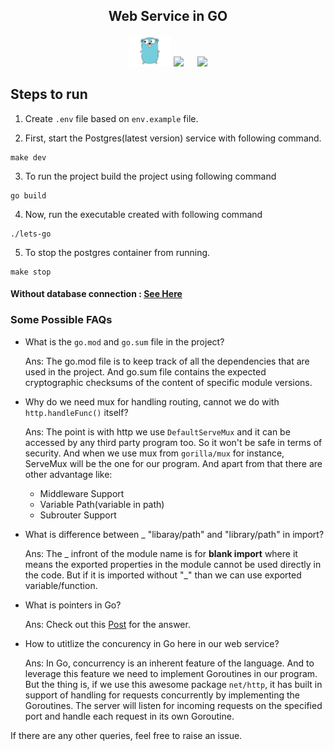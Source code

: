 <div align="center">

## Web Service in GO

<img src="images/go.png" height="50">
<img src="https://img.shields.io/github/go-mod/go-version/Dreamacro/clash?style=flat-square">
&emsp;
<img src="https://upload.wikimedia.org/wikipedia/commons/thumb/2/29/Postgresql_elephant.svg/1985px-Postgresql_elephant.svg.png" height="50">

</div>

## Steps to run

1. Create `.env` file based on `env.example` file.

2. First, start the Postgres(latest version) service with following command.

```
make dev
```

3. To run the project build the project using following command

```
go build
```

4. Now, run the executable created with following command

```
./lets-go
```

5. To stop the postgres container from running.

```
make stop
```

#### Without database connection : [See Here](https://github.com/0xmatriksh/lets-go/tree/88ef82436ce614de6d2c107c58612d4d99dcd512)

### Some Possible FAQs

- What is the `go.mod` and `go.sum` file in the project?

  Ans: The go.mod file is to keep track of all the dependencies that are used in the project. And go.sum file contains the expected cryptographic checksums of the content of specific module versions.

- Why do we need mux for handling routing, cannot we do with `http.handleFunc()` itself?

  Ans: The point is with http we use `DefaultServeMux` and it can be accessed by any third party program too. So it won't be safe in terms of security. And when we use mux from `gorilla/mux` for instance, ServeMux will be the one for our program. And apart from that there are other advantage like:

  - Middleware Support
  - Variable Path(variable in path)
  - Subrouter Support

- What is difference between \_ "libaray/path" and "library/path" in import?

  Ans: The _ infront of the module name is for **blank import** where it means the exported properties in the module cannot be used directly in the code. But if it is imported without "_" than we can use exported variable/function.

- What is pointers in Go?

  Ans: Check out this [Post]("https://0xmatriksh.github.io/posts/pointers-in-go/") for the answer.

- How to utitlize the concurency in Go here in our web service?

  Ans: In Go, concurrency is an inherent feature of the language. And to leverage this feature we need to implement Goroutines in our program. But the thing is, if we use this awesome package `net/http`, it has built in support of handling for requests concurrently by implementing the Goroutines. The server will listen for incoming requests on the specified port and handle each request in its own Goroutine.

If there are any other queries, feel free to raise an issue.
